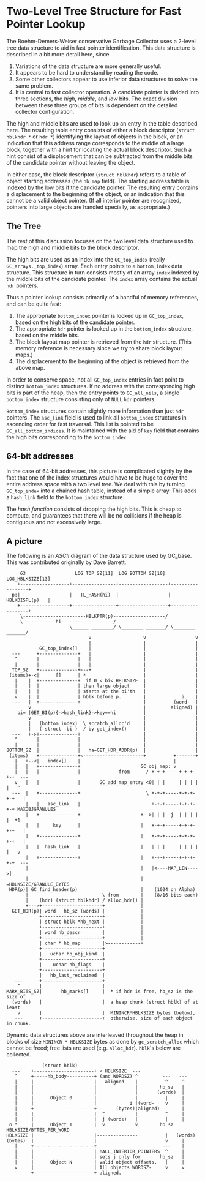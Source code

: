 # Two-Level Tree Structure for Fast Pointer Lookup

The Boehm-Demers-Weiser conservative Garbage Collector uses a 2-level tree
data structure to aid in fast pointer identification. This data structure
is described in a bit more detail here, since

  1. Variations of the data structure are more generally useful.
  2. It appears to be hard to understand by reading the code.
  3. Some other collectors appear to use inferior data structures to solve the
  same problem.
  4. It is central to fast collector operation.  A candidate pointer
  is divided into three sections, the _high_, _middle_, and _low_ bits. The
  exact division between these three groups of bits is dependent on the
  detailed collector configuration.

The high and middle bits are used to look up an entry in the table described
here. The resulting table entry consists of either a block descriptor
(`struct hblkhdr *` or `hdr *`) identifying the layout of objects in the
block, or an indication that this address range corresponds to the middle of
a large block, together with a hint for locating the actual block descriptor.
Such a hint consist of a displacement that can be subtracted from the middle
bits of the candidate pointer without leaving the object.

In either case, the block descriptor (`struct hblkhdr`) refers to a table
of object starting addresses (the `hb_map` field). The starting address table
is indexed by the low bits if the candidate pointer. The resulting entry
contains a displacement to the beginning of the object, or an indication that
this cannot be a valid object pointer. (If all interior pointer are
recognized, pointers into large objects are handled specially,
as appropriate.)

## The Tree

The rest of this discussion focuses on the two level data structure used
to map the high and middle bits to the block descriptor.

The high bits are used as an index into the `GC_top_index` (really
`GC_arrays._top_index`) array. Each entry points to a `bottom_index` data
structure. This structure in turn consists mostly of an array `index` indexed
by the middle bits of the candidate pointer. The `index` array contains the
actual `hdr` pointers.

Thus a pointer lookup consists primarily of a handful of memory references,
and can be quite fast:

  1. The appropriate `bottom_index` pointer is looked up in `GC_top_index`,
  based on the high bits of the candidate pointer.
  2. The appropriate `hdr` pointer is looked up in the `bottom_index`
  structure, based on the middle bits.
  3. The block layout map pointer is retrieved from the `hdr` structure. (This
  memory reference is necessary since we try to share block layout maps.)
  4. The displacement to the beginning of the object is retrieved from the
  above map.

In order to conserve space, not all `GC_top_index` entries in fact point
to distinct `bottom_index` structures. If no address with the corresponding
high bits is part of the heap, then the entry points to `GC_all_nils`,
a single `bottom_index` structure consisting only of `NULL` `hdr` pointers.

`Bottom_index` structures contain slightly more information than just `hdr`
pointers. The `asc_link` field is used to link all `bottom_index` structures
in ascending order for fast traversal. This list is pointed to be
`GC_all_bottom_indices`. It is maintained with the aid of `key` field that
contains the high bits corresponding to the `bottom_index`.

## 64-bit addresses

In the case of 64-bit addresses, this picture is complicated slightly by the
fact that one of the index structures would have to be huge to cover the
entire address space with a two level tree. We deal with this by turning
`GC_top_index` into a chained hash table, instead of a simple array. This adds
a `hash_link` field to the `bottom_index` structure.

The _hash function_ consists of dropping the high bits. This is cheap
to compute, and guarantees that there will be no collisions if the heap
is contiguous and not excessively large.

## A picture

The following is an _ASCII_ diagram of the data structure used by GC_base. This was
contributed originally by Dave Barrett.


         63                  LOG_TOP_SZ[11]  LOG_BOTTOM_SZ[10]   LOG_HBLKSIZE[13]
        +------------------+----------------+------------------+------------------+
      p:|                  |   TL_HASH(hi)  |                  |   HBLKDISPL(p)   |
        +------------------+----------------+------------------+------------------+
         \-----------------------HBLKPTR(p)-------------------/
         \------------hi-------------------/
                           \______ ________/ \________ _______/ \________ _______/
                                  V                   V                  V
                                  |                   |                  |
                GC_top_index[]    |                   |                  |
      ---      +--------------+   |                   |                  |
       ^       |              |   |                   |                  |
       |       |              |   |                   |                  |
      TOP_SZ   +--------------+<--+                   |                  |
     (items)+-<|      []      | *                     |                  |
       |    |  +--------------+  if 0 < bi< HBLKSIZE  |                  |
       |    |  |              | then large object     |                  |
       |    |  |              | starts at the bi'th   |                  |
       v    |  |              | hblk before p.        |             i    |
      ---   |  +--------------+                       |          (word-  |
            v                                         |         aligned) |
        bi= |GET_BI(p){->hash_link}->key==hi          |                  |
            v                                         |                  |
            |   (bottom_index)  \ scratch_alloc'd     |                  |
            |   ( struct  bi )  / by get_index()      |                  |
      ---   +->+--------------+                       |                  |
       ^       |              |                       |                  |
       |       |              |                       |                  |
    BOTTOM_SZ  |              |   ha=GET_HDR_ADDR(p)  |                  |
     (items)   +--------------+<----------------------+          +-------+
       |   +--<|   index[]    |                                  |
       |   |   +--------------+                      GC_obj_map: v
       |   |   |              |              from      / +-+-+-----+-+-+-+-+  ---
       v   |   |              |       GC_add_map_entry <0| | |     | | | | |   ^
      ---  |   +--------------+                        \ +-+-+-----+-+-+-+-+   |
           |   |   asc_link   |                          +-+-+-----+-+-+-+-+ MAXOBJGRANULES
           |   +--------------+                      +-->| | |  j  | | | | |  +1
           |   |     key      |                      |   +-+-+-----+-+-+-+-+   |
           |   +--------------+                      |   +-+-+-----+-+-+-+-+   |
           |   |  hash_link   |                      |   | | |     | | | | |   v
           |   +--------------+                      |   +-+-+-----+-+-+-+-+  ---
           |                                         |   |<----MAP_LEN---->|
           |                                         |   =HBLKSIZE/GRANULE_BYTES
     HDR(p)| GC_find_header(p)                       |    (1024 on Alpha)
           |                           \ from        |    (8/16 bits each)
           |    (hdr) (struct hblkhdr) / alloc_hdr() |
           +--->+----------------------+             |
      GET_HDR(p)| word   hb_sz (words) |             |
                +----------------------+             |
                | struct hblk *hb_next |             |
                +----------------------+             |
                | word hb_descr        |             |
                +----------------------+             |
                | char * hb_map        |>------------+
                +----------------------+
                |   uchar hb_obj_kind  |
                +----------------------+
                |    uchar hb_flags    |
                +----------------------+
                |   hb_last_reclaimed  |
       ---      +----------------------+
        ^       |                      |
    MARK_BITS_SZ|       hb_marks[]     |  * if hdr is free, hb_sz is the size of
      (words)   |                      |  a heap chunk (struct hblk) of at least
        v       |                      |  MININCR*HBLKSIZE bytes (below),
       ---      +----------------------+  otherwise, size of each object in chunk.


Dynamic data structures above are interleaved throughout the heap in blocks
of size `MININCR * HBLKSIZE` bytes as done by `gc_scratch_alloc` which cannot
be freed; free lists are used (e.g. `alloc_hdr`). `hblk`'s below are
collected.


                 (struct hblk)
      ---    +----------------------+ < HBLKSIZE  ---
       ^     +-----hb_body----------+ (and WORDSZ) ^         ---   ---
       |     |                      |   aligned    |          ^     ^
       |     |                      |              |        hb_sz   |
       |     |                      |              |       (words)  |
       |     |      Object 0        |              |          |     |
       |     |                      |            i |(word-    v     |
       |     + - - - - - - - - - - -+ ---   (bytes)|aligned) ---    |
       |     |                      |  ^           |          ^     |
       |     |                      |  j (words)   |          |     |
     n *     |      Object 1        |  v           v        hb_sz HBLKSIZE/BYTES_PER_WORD
    HBLKSIZE |                      |---------------          |   (words)
    (bytes)  |                      |                         v     |
       |     + - - - - - - - - - - -+                        ---    |
       |     |                      | !ALL_INTERIOR_POINTERS  ^     |
       |     |                      | sets j only for       hb_sz   |
       |     |      Object N        | valid object offsets.   |     |
       v     |                      | All objects WORDSZ-     v     v
      ---    +----------------------+ aligned.               ---   ---
